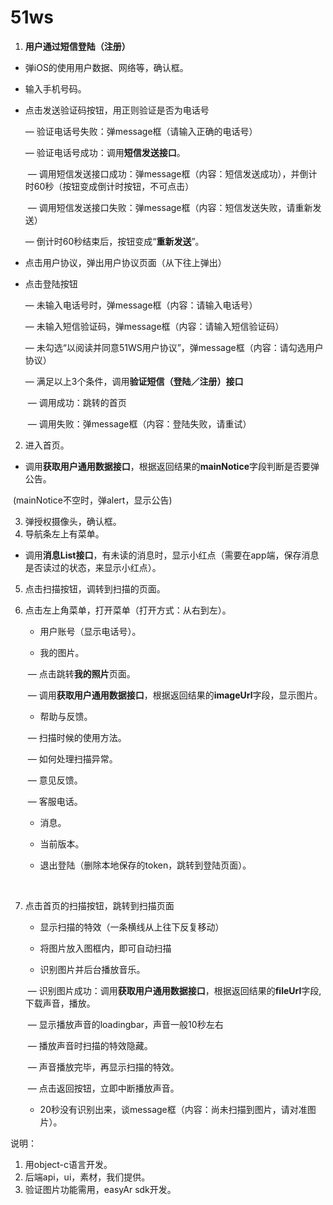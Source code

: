# 51ws

1. **用户通过短信登陆（注册）**

- 弹iOS的使用用户数据、网络等，确认框。

- 输入手机号码。

- 点击发送验证码按钮，用正则验证是否为电话号

  — 验证电话号失败：弹message框（请输入正确的电话号）

  — 验证电话号成功：调用**短信发送接口**。

  ​	— 调用短信发送接口成功：弹message框（内容：短信发送成功），并倒计时60秒（按钮变成倒计时按钮，不可点击）

  ​	— 调用短信发送接口失败：弹message框（内容：短信发送失败，请重新发送）

  — 倒计时60秒结束后，按钮变成“**重新发送**”。

- 点击用户协议，弹出用户协议页面（从下往上弹出）

- 点击登陆按钮

  — 未输入电话号时，弹message框（内容：请输入电话号）

  — 未输入短信验证码，弹message框（内容：请输入短信验证码）

  — 未勾选“以阅读并同意51WS用户协议”，弹message框（内容：请勾选用户协议）

  — 满足以上3个条件，调用**验证短信（登陆／注册）接口**

  ​	— 调用成功：跳转的首页

  ​	— 调用失败：弹message框（内容：登陆失败，请重试）

2. 进入首页。

- ​	调用**获取用户通用数据接口**，根据返回结果的**mainNotice**字段判断是否要弹公告。

​	(mainNotice不空时，弹alert，显示公告)

3. 弹授权摄像头，确认框。
4. 导航条左上有菜单。

- ​	调用**消息List接口**，有未读的消息时，显示小红点（需要在app端，保存消息是否读过的状态，来显示小红点）。

5. 点击扫描按钮，调转到扫描的页面。

6. 点击左上角菜单，打开菜单（打开方式：从右到左）。

   -  用户账号（显示电话号）。


   - 我的图片。

   ​	— 点击跳转**我的照片**页面。

   ​	— 调用**获取用户通用数据接口**，根据返回结果的**imageUrl**字段，显示图片。

   - 帮助与反馈。

   ​	— 扫描时候的使用方法。

   ​	— 如何处理扫描异常。

   ​	— 意见反馈。

   ​	— 客服电话。

   - 消息。


   - 当前版本。


   - 退出登陆（删除本地保存的token，跳转到登陆页面）。

   ​

7. 点击首页的扫描按钮，跳转到扫描页面

   -  显示扫描的特效（一条横线从上往下反复移动）


   - 将图片放入图框内，即可自动扫描


   - 识别图片并后台播放音乐。

   ​	— 识别图片成功：调用**获取用户通用数据接口**，根据返回结果的**fileUrl**字段,下载声音，播放。

   ​	— 显示播放声音的loadingbar，声音一般10秒左右

   ​	— 播放声音时扫描的特效隐藏。

   ​	— 声音播放完毕，再显示扫描的特效。

   ​	— 点击返回按钮，立即中断播放声音。

   - 20秒没有识别出来，谈message框（内容：尚未扫描到图片，请对准图片）。



说明：

1. 用object-c语言开发。
2. 后端api，ui，素材，我们提供。
3. 验证图片功能需用，easyAr sdk开发。
